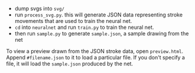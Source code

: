 - dump svgs into `svg/`
- run `process_svg.py`. this will generate JSON data representing stroke movements that are used to train the neural net.
- `cd` into `neuralnet` and run `train.py` to train the neural net.
- then run `sample.py` to generate `sample.json`, a sample drawing from the net

To view a preview drawn from the JSON stroke data, open `preview.html`. Append `#filename.json` to it to load a particular file. If you don't specify a file, it will load the `sample.json` produced by the net.